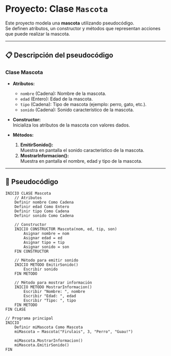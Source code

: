 # Proyecto: Clase `Mascota`

Este proyecto modela una **mascota** utilizando pseudocódigo.  
Se definen atributos, un constructor y métodos que representan acciones que puede realizar la mascota.

---

## 📋 Descripción del pseudocódigo

### **Clase Mascota**
- **Atributos:**
  - `nombre` (Cadena): Nombre de la mascota.
  - `edad` (Entero): Edad de la mascota.
  - `tipo` (Cadena): Tipo de mascota (ejemplo: perro, gato, etc.).
  - `sonido` (Cadena): Sonido característico de la mascota.

- **Constructor:**  
  Inicializa los atributos de la mascota con valores dados.

- **Métodos:**
  1. **EmitirSonido():**  
     Muestra en pantalla el sonido característico de la mascota.
  2. **MostrarInformacion():**  
     Muestra en pantalla el nombre, edad y tipo de la mascota.

---

## 📜 Pseudocódigo

```plaintext
INICIO CLASE Mascota
    // Atributos
    Definir nombre Como Cadena
    Definir edad Como Entero
    Definir tipo Como Cadena
    Definir sonido Como Cadena

    // Constructor
    INICIO CONSTRUCTOR Mascota(nom, ed, tip, son)
        Asignar nombre = nom
        Asignar edad = ed
        Asignar tipo = tip
        Asignar sonido = son
    FIN CONSTRUCTOR

    // Método para emitir sonido
    INICIO METODO EmitirSonido()
        Escribir sonido
    FIN METODO

    // Método para mostrar información
    INICIO METODO MostrarInformacion()
        Escribir "Nombre: ", nombre
        Escribir "Edad: ", edad
        Escribir "Tipo: ", tipo
    FIN METODO
FIN CLASE

// Programa principal
INICIO
    Definir miMascota Como Mascota
    miMascota ← Mascota("Firulais", 3, "Perro", "Guau!")

    miMascota.MostrarInformacion()
    miMascota.EmitirSonido()
FIN
